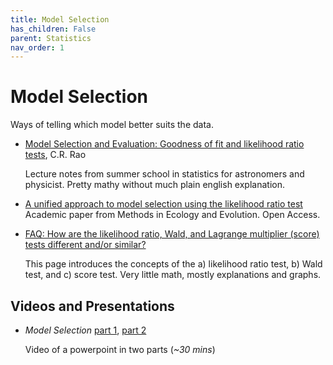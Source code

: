 ```yaml
---
title: Model Selection
has_children: False
parent: Statistics
nav_order: 1
---
```


# Model Selection

Ways of telling which model better suits the data.

- [Model Selection and Evaluation: Goodness of fit and likelihood ratio tests](https://astrostatistics.psu.edu/su08/lecturenotes/rao_model08.pdf), C.R. Rao

   Lecture notes from summer school in statistics for astronomers and physicist. Pretty mathy without much plain english explanation.

- [A unified approach to model selection using the likelihood ratio test](https://besjournals.onlinelibrary.wiley.com/doi/full/10.1111/j.2041-210X.2010.00063.x)
   Academic paper from Methods in Ecology and Evolution. Open Access.

- [FAQ: How are the likelihood ratio, Wald, and Lagrange multiplier (score) tests different and/or similar?](https://stats.idre.ucla.edu/other/mult-pkg/faq/general/faqhow-are-the-likelihood-ratio-wald-and-lagrange-multiplier-score-tests-different-andor-similar/)

   This page introduces the concepts of the a) likelihood ratio test, b) Wald test, and c) score test. Very little math, mostly explanations and graphs.

## Videos and Presentations
- *Model Selection* [part 1](https://www.youtube.com/watch?v=sJB2LmppZj8), [part 2](https://www.youtube.com/watch?v=qSoDZ_33GbM)

   Video of a powerpoint in two parts (*~30 mins*)
